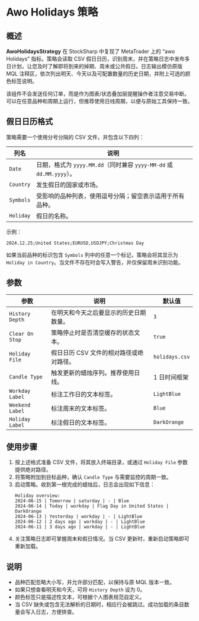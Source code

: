 # Awo Holidays 策略

## 概述

**AwoHolidaysStrategy** 在 StockSharp 中复现了 MetaTrader 上的 “awo Holidays” 指标。策略会读取 CSV 假日日历，识别周末，并在策略日志中发布多日计划，让您及时了解即将到来的掉期、周末或公共假日。日志输出模仿原版 MQL 注释区，依次列出明天、今天以及可配置数量的历史日期，并附上可选的颜色标签说明。

该组件不会发送任何订单，而是作为图表/状态叠加层提醒操作者注意交易中断。可以在任意品种和周期上运行，但推荐使用日线周期，以便与原始工具保持一致。

## 假日日历格式

策略需要一个使用分号分隔的 CSV 文件，并包含以下四列：

| 列名 | 说明 |
| ---- | ---- |
| `Date` | 日期，格式为 `yyyy.MM.dd`（同时兼容 `yyyy-MM-dd` 或 `dd.MM.yyyy`）。 |
| `Country` | 发生假日的国家或市场。 |
| `Symbols` | 受影响的品种列表，使用逗号分隔；留空表示适用于所有品种。 |
| `Holiday` | 假日的名称。 |

示例：

```
2024.12.25;United States;EURUSD,USDJPY;Christmas Day
```

如果当前品种的标识包含 `Symbols` 列中的任意一个标记，策略会将其显示为 `Holiday in Country`。当文件不存在时会写入警告，并仅保留周末识别功能。

## 参数

| 参数 | 说明 | 默认值 |
| ---- | ---- | ------ |
| `History Depth` | 在明天和今天之后要显示的历史日期数量。 | `3` |
| `Clear On Stop` | 策略停止时是否清空缓存的状态文本。 | `true` |
| `Holiday File` | 假日日历 CSV 文件的相对路径或绝对路径。 | `holidays.csv` |
| `Candle Type` | 触发更新的蜡烛序列。推荐使用日线。 | 1 日时间框架 |
| `Workday Label` | 标注工作日的文本标签。 | `LightBlue` |
| `Weekend Label` | 标注周末的文本标签。 | `Blue` |
| `Holiday Label` | 标注假日的文本标签。 | `DarkOrange` |

## 使用步骤

1. 按上述格式准备 CSV 文件，将其放入终端目录，或通过 `Holiday File` 参数提供绝对路径。
2. 将策略附加到目标品种，确认 `Candle Type` 与需要监控的周期一致。
3. 启动策略。收到第一根完成的蜡烛后，日志会出现如下信息：
   ```
   Holiday overview:
   2024-06-15 | Tomorrow | saturday | - | Blue
   2024-06-14 | Today | workday | Flag Day in United States | DarkOrange
   2024-06-13 | Yesterday | workday | - | LightBlue
   2024-06-12 | 2 days ago | workday | - | LightBlue
   2024-06-11 | 3 days ago | workday | - | LightBlue
   ```
4. 关注策略日志即可掌握周末和假日情况。当 CSV 更新时，重新启动策略即可重新加载。

## 说明

- 品种匹配忽略大小写，并允许部分匹配，以保持与原 MQL 版本一致。
- 如果只想查看明天和今天，可将 `History Depth` 设为 0。
- 颜色标签只是描述性文本，可根据个人图表规范自定义。
- 当 CSV 缺失或包含无法解析的日期时，相应行会被跳过。成功加载的条目数量会写入日志，方便排查。
